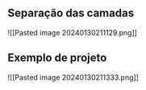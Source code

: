 
## Separação das camadas

![[Pasted image 20240130211129.png]]

## Exemplo de projeto

![[Pasted image 20240130211333.png]]
